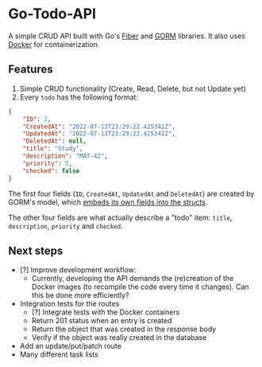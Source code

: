 # Go-Todo-API

A simple CRUD API built with Go's [Fiber](https://github.com/gofiber/fiber) and [GORM](https://github.com/go-gorm/gorm) libraries. It also uses [Docker](https://www.docker.com/) for containerization.

## Features

1. Simple CRUD functionality (Create, Read, Delete, but not Update yet)
2. Every `todo` has the following format:
```json
{
    "ID": 2,
    "CreatedAt": "2022-07-13T23:29:22.425341Z",
    "UpdatedAt": "2022-07-13T23:29:22.425341Z",
    "DeletedAt": null,
    "title": "Study",
    "description": "MAT-42",
    "priority": 5,
    "checked": false
}
```

The first four fields (`ID`, `CreatedAt`, `UpdatedAt` and `DeletedAt`) are created by GORM's model, which [embeds its own fields into the structs](https://gorm.io/docs/models.html#embedded_struct).

The other four fields are what actually describe a "todo" item: `title`, `description`, `priority` and `checked`.

## Next steps

- [?] Improve development workflow: 
    - Currently, developing the API demands the (re)creation of the Docker images (to recompile the code every time it changes). Can this be done more efficiently?
- Integration tests for the routes
    - [?] Integrate tests with the Docker containers
    - Return 201 status when an entry is created
    - Return the object that was created in the response body
    - Verify if the object was really created in the database
- Add an update/put/patch route
- Many different task lists